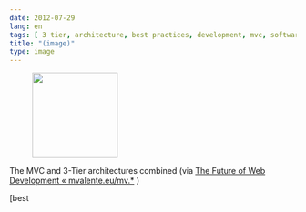 ```yaml
---
date: 2012-07-29
lang: en
tags: [ 3 tier, architecture, best practices, development, mvc, software ]
title: "(image)"
type: image
---
```


<figure>
<a
href="https://hugo.ferreira.cc/the-mvc-and-3-tier-architectures-combined-via-the/attachment/704/"
rel="attachment"><img
src="https://hugo.ferreira.cc/wp-content/uploads/2012/07/tumblr_m7wfv5x0Ng1qz82meo1_540-150x150.png"
width="150" height="150" /></a></figure>

The MVC and 3-Tier architectures combined (via [The Future of Web
Development «
mvalente.eu/mv.\*](http://mvalente.eu/2007/05/19/the-future-of-web-development/)
)

[best
